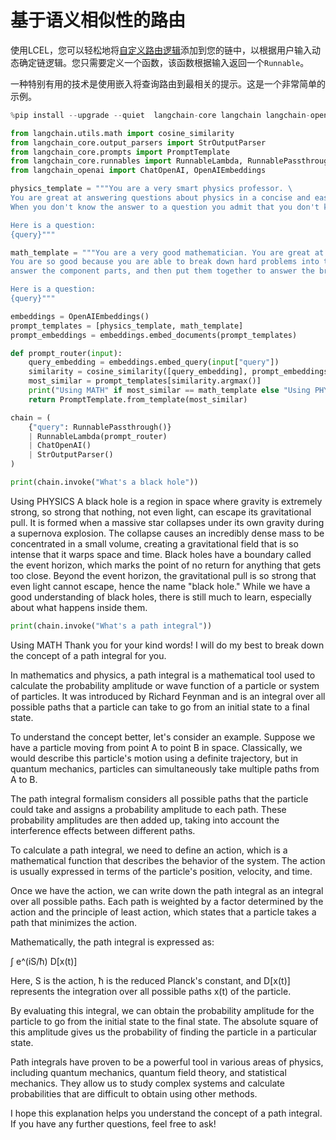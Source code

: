 # 基于语义相似性的路由

使用LCEL，您可以轻松地将[自定义路由逻辑](/docs/expression_language/how_to/routing#using-a-custom-function)添加到您的链中，以根据用户输入动态确定链逻辑。您只需要定义一个函数，该函数根据输入返回一个`Runnable`。

一种特别有用的技术是使用嵌入将查询路由到最相关的提示。这是一个非常简单的示例。

```python
%pip install --upgrade --quiet  langchain-core langchain langchain-openai
```

```python
from langchain.utils.math import cosine_similarity
from langchain_core.output_parsers import StrOutputParser
from langchain_core.prompts import PromptTemplate
from langchain_core.runnables import RunnableLambda, RunnablePassthrough
from langchain_openai import ChatOpenAI, OpenAIEmbeddings

physics_template = """You are a very smart physics professor. \
You are great at answering questions about physics in a concise and easy to understand manner. \
When you don't know the answer to a question you admit that you don't know.

Here is a question:
{query}"""

math_template = """You are a very good mathematician. You are great at answering math questions. \
You are so good because you are able to break down hard problems into their component parts, \
answer the component parts, and then put them together to answer the broader question.

Here is a question:
{query}"""

embeddings = OpenAIEmbeddings()
prompt_templates = [physics_template, math_template]
prompt_embeddings = embeddings.embed_documents(prompt_templates)

def prompt_router(input):
    query_embedding = embeddings.embed_query(input["query"])
    similarity = cosine_similarity([query_embedding], prompt_embeddings)[0]
    most_similar = prompt_templates[similarity.argmax()]
    print("Using MATH" if most_similar == math_template else "Using PHYSICS")
    return PromptTemplate.from_template(most_similar)

chain = (
    {"query": RunnablePassthrough()}
    | RunnableLambda(prompt_router)
    | ChatOpenAI()
    | StrOutputParser()
)
```

```python
print(chain.invoke("What's a black hole"))
```

Using PHYSICS
A black hole is a region in space where gravity is extremely strong, so strong that nothing, not even light, can escape its gravitational pull. It is formed when a massive star collapses under its own gravity during a supernova explosion. The collapse causes an incredibly dense mass to be concentrated in a small volume, creating a gravitational field that is so intense that it warps space and time. Black holes have a boundary called the event horizon, which marks the point of no return for anything that gets too close. Beyond the event horizon, the gravitational pull is so strong that even light cannot escape, hence the name "black hole." While we have a good understanding of black holes, there is still much to learn, especially about what happens inside them.

```python
print(chain.invoke("What's a path integral"))
```

Using MATH
Thank you for your kind words! I will do my best to break down the concept of a path integral for you.

In mathematics and physics, a path integral is a mathematical tool used to calculate the probability amplitude or wave function of a particle or system of particles. It was introduced by Richard Feynman and is an integral over all possible paths that a particle can take to go from an initial state to a final state.

To understand the concept better, let's consider an example. Suppose we have a particle moving from point A to point B in space. Classically, we would describe this particle's motion using a definite trajectory, but in quantum mechanics, particles can simultaneously take multiple paths from A to B.

The path integral formalism considers all possible paths that the particle could take and assigns a probability amplitude to each path. These probability amplitudes are then added up, taking into account the interference effects between different paths.

To calculate a path integral, we need to define an action, which is a mathematical function that describes the behavior of the system. The action is usually expressed in terms of the particle's position, velocity, and time.

Once we have the action, we can write down the path integral as an integral over all possible paths. Each path is weighted by a factor determined by the action and the principle of least action, which states that a particle takes a path that minimizes the action.

Mathematically, the path integral is expressed as:

∫ e^(iS/ħ) D[x(t)]

Here, S is the action, ħ is the reduced Planck's constant, and D[x(t)] represents the integration over all possible paths x(t) of the particle.

By evaluating this integral, we can obtain the probability amplitude for the particle to go from the initial state to the final state. The absolute square of this amplitude gives us the probability of finding the particle in a particular state.

Path integrals have proven to be a powerful tool in various areas of physics, including quantum mechanics, quantum field theory, and statistical mechanics. They allow us to study complex systems and calculate probabilities that are difficult to obtain using other methods.

I hope this explanation helps you understand the concept of a path integral. If you have any further questions, feel free to ask!